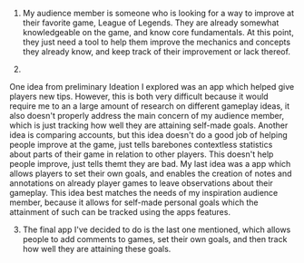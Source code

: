 1. My audience member is someone who is looking for a way to improve at their favorite game, League of Legends. They are already somewhat knowledgeable on the game,
and know core fundamentals. At this point, they just need a tool to help them improve the mechanics and concepts they already know, and keep track of their improvement
or lack thereof.

2. 
One idea from preliminary Ideation I explored was an app which helped give players new tips. However, this is both very difficult because it would require me to an a large
amount of research on different gameplay ideas, it also doesn't properly address the main concern of my audience member, which is just tracking how well they are attaining
self-made goals. 
Another idea is comparing accounts, but this idea doesn't do a good job of helping people improve at the game, just tells barebones contextless statistics
about parts of their game in relation to other players. This doesn't help people improve, just tells themt they are bad.
My last idea was a app which allows players to set their own goals, and enables the creation of notes and annotations
on already player games to leave observations about their gameplay. This idea best matches the needs of my inspiration audience member, because it allows for self-made personal goals
which the attainment of such can be tracked using the apps features.

3. The final app I've decided to do is the last one mentioned, which allows people to add comments to games, set their own goals, and then track how well they are attaining these goals. 
